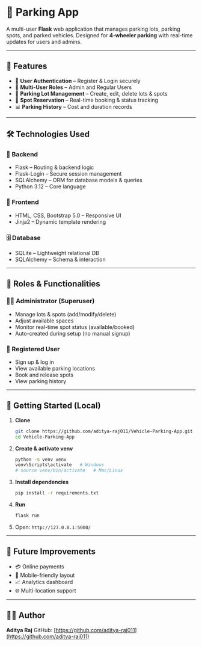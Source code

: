# 🚗 Parking App

A multi-user **Flask** web application that manages parking lots, parking spots, and parked vehicles. Designed for **4‑wheeler parking** with real-time updates for users and admins.

---

## 📌 Features

* 🔐 **User Authentication** – Register & Login securely
* 👥 **Multi-User Roles** – Admin and Regular Users
* 📍 **Parking Lot Management** – Create, edit, delete lots & spots
* 🎫 **Spot Reservation** – Real-time booking & status tracking
* 📊 **Parking History** – Cost and duration records

---

## 🛠️ Technologies Used

### 🔧 Backend

* Flask – Routing & backend logic
* Flask-Login – Secure session management
* SQLAlchemy – ORM for database models & queries
* Python 3.12 – Core language

### 🎨 Frontend

* HTML, CSS, Bootstrap 5.0 – Responsive UI
* Jinja2 – Dynamic template rendering

### 🗄️ Database

* SQLite – Lightweight relational DB
* SQLAlchemy – Schema & interaction

---

## 🧠 Roles & Functionalities

### 👨‍💼 Administrator (Superuser)

* Manage lots & spots (add/modify/delete)
* Adjust available spaces
* Monitor real-time spot status (available/booked)
* Auto-created during setup (no manual signup)

### 👤 Registered User

* Sign up & log in
* View available parking locations
* Book and release spots
* View parking history

---

## 🚀 Getting Started (Local)

1. **Clone**

   ```bash
   git clone https://github.com/aditya-raj011/Vehicle-Parking-App.git
   cd Vehicle-Parking-App
   ```
2. **Create & activate venv**

   ```bash
   python -m venv venv
   venv\Scripts\activate   # Windows
   # source venv/bin/activate   # Mac/Linux
   ```
3. **Install dependencies**

   ```bash
   pip install -r requirements.txt
   ```
4. **Run**

   ```bash
   flask run
   ```
5. Open: `http://127.0.0.1:5000/`

---

## 🔮 Future Improvements

* 💳 Online payments
* 📱 Mobile-friendly layout
* 📈 Analytics dashboard
* 🌐 Multi-location support

---

## 👨‍💻 Author

**Aditya Raj**
GitHub: [https://github.com/aditya-raj011](https://github.com/aditya-raj011)

